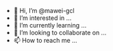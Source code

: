 - 👋 Hi, I’m @mawei-gcl
- 👀 I’m interested in ...
- 🌱 I’m currently learning ...
- 💞️ I’m looking to collaborate on ...
- 📫 How to reach me ...

<!---
mawei-gcl/mawei-gcl is a ✨ special ✨ repository because its `README.md` (this file) appears on your GitHub profile.
You can click the Preview link to take a look at your changes.
--->
